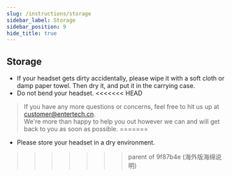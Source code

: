 ```yaml
---
slug: /instructions/storage
sidebar_label: Storage
sidebar_position: 9
hide_title: true
---
```


## Storage

- If your headset gets dirty accidentally, please wipe it with a soft cloth or damp paper towel. Then dry it, and put it in the carrying case.
- Do not bend your headset.
<<<<<<< HEAD

> If you have any more questions or concerns, feel free to hit us up at customer@entertech.cn.  
> We're more than happy to help you out however we can and will get back to you as soon as possible.
=======
- Please store your headset in a dry environment. 
>>>>>>> parent of 9f87b4e (海外版海绵说明)
